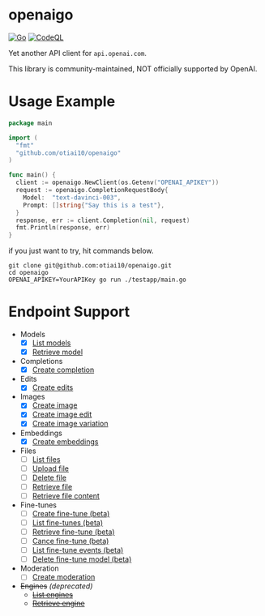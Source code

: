 # openaigo

[![Go](https://github.com/otiai10/openaigo/actions/workflows/go.yml/badge.svg)](https://github.com/otiai10/openaigo/actions/workflows/go.yml)
[![CodeQL](https://github.com/otiai10/openaigo/actions/workflows/codeql-analysis.yml/badge.svg)](https://github.com/otiai10/openaigo/actions/workflows/codeql-analysis.yml)
<!-- [![codecov](https://codecov.io/github/otiai10/openaigo/branch/main/graph/badge.svg?token=mfAYgn6Uto)](https://codecov.io/github/otiai10/openaigo) -->

Yet another API client for `api.openai.com`.

This library is community-maintained, NOT officially supported by OpenAI.

# Usage Example

```go
package main

import (
  "fmt"
  "github.com/otiai10/openaigo"
)

func main() {
  client := openaigo.NewClient(os.Getenv("OPENAI_APIKEY"))
  request := openaigo.CompletionRequestBody{
    Model:  "text-davinci-003",
    Prompt: []string{"Say this is a test"},
  }
  response, err := client.Completion(nil, request)
  fmt.Println(response, err)
}
```

if you just want to try, hit commands below.

```shell
git clone git@github.com:otiai10/openaigo.git
cd openaigo
OPENAI_APIKEY=YourAPIKey go run ./testapp/main.go
```

# Endpoint Support

- Models
  - [x] [List models](https://beta.openai.com/docs/api-reference/models/list)
  - [x] [Retrieve model](https://beta.openai.com/docs/api-reference/models/retrieve)
- Completions
  - [x] [Create completion](https://beta.openai.com/docs/api-reference/completions/create)
- Edits
  - [x] [Create edits](https://beta.openai.com/docs/api-reference/edits/create)
- Images
  - [x] [Create image](https://beta.openai.com/docs/api-reference/images/create)
  - [x] [Create image edit](https://beta.openai.com/docs/api-reference/images/create-edit)
  - [x] [Create image variation](https://beta.openai.com/docs/api-reference/images/create-variation)
- Embeddings
  - [x] [Create embeddings](https://beta.openai.com/docs/api-reference/embeddings/create)
- Files
  - [ ] [List files](https://beta.openai.com/docs/api-reference/files/list)
  - [ ] [Upload file](https://beta.openai.com/docs/api-reference/files/upload)
  - [ ] [Delete file](https://beta.openai.com/docs/api-reference/files/delete)
  - [ ] [Retrieve file](https://beta.openai.com/docs/api-reference/files/retrieve)
  - [ ] [Retrieve file content](https://beta.openai.com/docs/api-reference/files/retrieve-content)
- Fine-tunes
  - [ ] [Create fine-tune (beta)](https://beta.openai.com/docs/api-reference/fine-tunes/create)
  - [ ] [List fine-tunes (beta)](https://beta.openai.com/docs/api-reference/fine-tunes/list)
  - [ ] [Retrieve fine-tune (beta)](https://beta.openai.com/docs/api-reference/fine-tunes/retrieve)
  - [ ] [Cance fine-tune (beta)](https://beta.openai.com/docs/api-reference/fine-tunes/cancel)
  - [ ] [List fine-tune events (beta)](https://beta.openai.com/docs/api-reference/fine-tunes/events)
  - [ ] [Delete fine-tune model (beta)](https://beta.openai.com/docs/api-reference/fine-tunes/delete-model)
- Moderation
  - [ ] [Create moderation](https://beta.openai.com/docs/api-reference/moderations/create)
- ~~Engines~~ *(deprecated)*
  - ~~[List engines](https://beta.openai.com/docs/api-reference/engines/list)~~
  - ~~[Retrieve engine](https://beta.openai.com/docs/api-reference/engines/retrieve)~~
